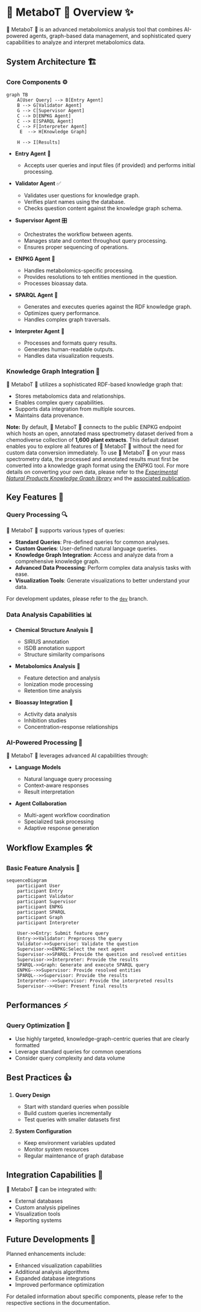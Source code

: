 # 🧪 MetaboT 🍵 Overview ✨

🧪 MetaboT 🍵 is an advanced metabolomics analysis tool that combines AI-powered agents, graph-based data management, and sophisticated query capabilities to analyze and interpret metabolomics data.

## System Architecture 🏗️

### Core Components ⚙️

```mermaid
graph TB
    A[User Query] --> B[Entry Agent]
    B --> G[Validator Agent]
    G --> C[Supervisor Agent]
    C --> D[ENPKG Agent]
    C --> E[SPARQL Agent]
    C --> F[Interpreter Agent]
     E  --> H[Knowledge Graph]
    
    H --> I[Results]
```

- **Entry Agent** 🚪
    - Accepts user queries and input files (if provided) and performs initial processing.

- **Validator Agent** ✅
    - Validates user questions for knowledge graph.
    - Verifies plant names using the database.
    - Checks question content against the knowledge graph schema.

- **Supervisor Agent** 🎛️
    - Orchestrates the workflow between agents.
    - Manages state and context throughout query processing.
    - Ensures proper sequencing of operations.

- **ENPKG Agent** 🧪
    - Handles metabolomics-specific processing.
    - Provides resolutions to teh entities mentioned in the question.
    - Processes bioassay data.

- **SPARQL Agent** 🔎
    - Generates and executes queries against the RDF knowledge graph.
    - Optimizes query performance.
    - Handles complex graph traversals.

- **Interpreter Agent** 📢
    - Processes and formats query results.
    - Generates human-readable outputs.
    - Handles data visualization requests.


### Knowledge Graph Integration 🔗

🧪 MetaboT 🍵 utilizes a sophisticated RDF-based knowledge graph that:

- Stores metabolomics data and relationships.
- Enables complex query capabilities.
- Supports data integration from multiple sources.
- Maintains data provenance.

**Note:**  By default, 🧪 MetaboT 🍵 connects to the public ENPKG endpoint which hosts an open, annotated mass spectrometry dataset derived from a chemodiverse collection of **1,600 plant extracts**. This default dataset enables you to explore all features of 🧪 MetaboT 🍵 without the need for custom data conversion immediately. To use 🧪 MetaboT 🍵 on your mass spectrometry data, the processed and annotated results must first be converted into a knowledge graph format using the ENPKG tool. For more details on converting your own data, please refer to the [*Experimental Natural Products Knowledge Graph library*](https://github.com/enpkg) and the [associated publication](https://doi.org/10.1021/acscentsci.3c00800).

## Key Features 🚀

### Query Processing 🔍

🧪 MetaboT 🍵 supports various types of queries:

- **Standard Queries**: Pre-defined queries for common analyses.
- **Custom Queries**: User-defined natural language queries.
- **Knowledge Graph Integration**: Access and analyze data from a comprehensive knowledge graph.
- **Advanced Data Processing**: Perform complex data analysis tasks with ease.
- **Visualization Tools**: Generate visualizations to better understand your data.

For development updates, please refer to the [`dev`](https://github.com/holobiomicslab/MetaboT/tree/dev) branch.
 
### Data Analysis Capabilities 📊

- **Chemical Structure Analysis** 🧬
    - SIRIUS annotation
    - ISDB annotation support
    - Structure similarity comparisons

- **Metabolomics Analysis** 🧪
    - Feature detection and analysis
    - Ionization mode processing
    - Retention time analysis

- **Bioassay Integration** 💊
    - Activity data analysis
    - Inhibition studies
    - Concentration-response relationships

### AI-Powered Processing 🤖

🧪 MetaboT 🍵 leverages advanced AI capabilities through:

- **Language Models**
    - Natural language query processing
    - Context-aware responses
    - Result interpretation

- **Agent Collaboration**
    - Multi-agent workflow coordination
    - Specialized task processing
    - Adaptive response generation

## Workflow Examples 🛠️

### Basic Feature Analysis 📝

```mermaid
sequenceDiagram
    participant User
    participant Entry
    participant Validator
    participant Supervisor
    participant ENPKG
    participant SPARQL 
    participant Graph
    participant Interpreter
   
    User->>Entry: Submit feature query
    Entry->>Validator: Preprocess the query
    Validator->>Supervisor: Validate the question
    Supervisor->>ENPKG:Select the next agent 
    Supervisor->>SPARQL: Provide the question and resolved entities
    Supervisor->>Interpreter: Provide the results
    SPARQL->>Graph: Generate and execute SPARQL query 
    ENPKG-->>Supervisor: Provide resolved entities
    SPARQL-->>Supervisor: Provide the results
    Interpreter-->>Supervisor: Provide the interpreted results
    Supervisor-->>User: Present final results
```


## Performances  ⚡️

### Query Optimization 🔧

- Use highly targeted, knowledge-graph-centric queries that are clearly formatted
- Leverage standard queries for common operations
- Consider query complexity and data volume

## Best Practices 👍

1. **Query Design**
    - Start with standard queries when possible
    - Build custom queries incrementally
    - Test queries with smaller datasets first


2. **System Configuration**
    - Keep environment variables updated
    - Monitor system resources
    - Regular maintenance of graph database

## Integration Capabilities 🔌

🧪 MetaboT 🍵 can be integrated with:

- External databases
- Custom analysis pipelines
- Visualization tools
- Reporting systems

## Future Developments 🔮

Planned enhancements include:

- Enhanced visualization capabilities
- Additional analysis algorithms
- Expanded database integrations
- Improved performance optimization

For detailed information about specific components, please refer to the respective sections in the documentation.